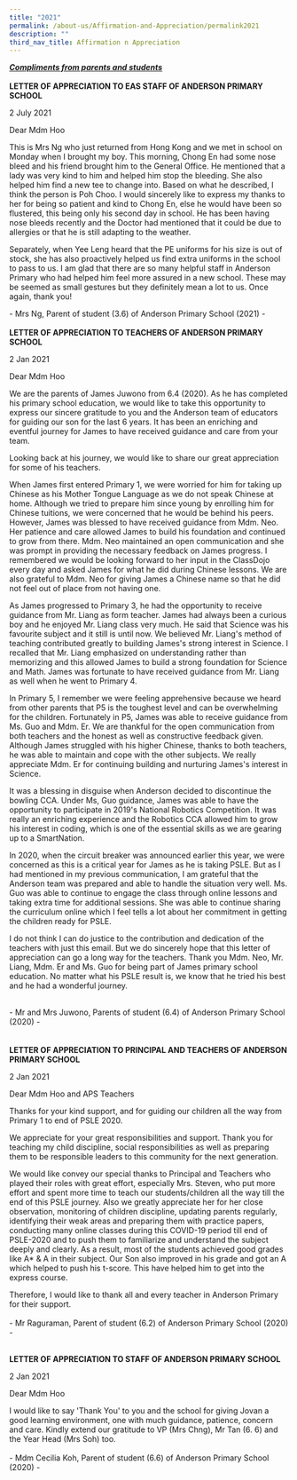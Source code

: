 ```yaml
---
title: "2021"
permalink: /about-us/Affirmation-and-Appreciation/permalink2021
description: ""
third_nav_title: Affirmation n Appreciation
---
```


<p><strong><em><u>Compliments from parents and students<br /></u></em></strong><br /><strong>LETTER OF APPRECIATION TO EAS STAFF OF ANDERSON PRIMARY SCHOOL</strong></p>
<p>2 July 2021</p>
<p>Dear Mdm Hoo</p>
<p>This is Mrs Ng who just returned from Hong Kong and we met in school on Monday when I brought my boy. This morning, Chong En had some nose bleed and his friend brought him to the General Office. He mentioned that a lady was very kind to him and helped him stop the bleeding. She also helped him find a new tee to change into. Based on what he described, I think the person is Poh Choo. I would sincerely like to express my thanks to her for being so patient and kind to Chong En, else he would have been so flustered, this being only his second day in school. He has been having nose bleeds recently and the Doctor had mentioned that it could be due to allergies or that he is still adapting to the weather.</p>
<p>Separately, when Yee Leng heard that the PE uniforms for his size is out of stock, she has also proactively helped us find extra uniforms in the school to pass to us. I am glad that there are so many helpful staff in Anderson Primary who had helped him feel more assured in a new school. These may be seemed as small gestures but they definitely mean a lot to us. Once again, thank you!</p>
<p>- Mrs Ng, Parent of student (3.6) of Anderson Primary School (2021) -<br /><br /><strong>LETTER OF APPRECIATION TO TEACHERS OF ANDERSON PRIMARY SCHOOL<br /></strong></p>
<p>2 Jan 2021</p>
<p>Dear Mdm Hoo</p>
<p>We are the parents of James Juwono from 6.4 (2020). As he has completed his primary school education, we would like to take this opportunity to express our sincere gratitude to you and the Anderson team of educators for guiding our son for the last 6 years. It has been an enriching and eventful journey for James to have received guidance and care from your team.</p>
<p>Looking back at his journey, we would like to share our great appreciation for some of his teachers.</p>
<p>When James first entered Primary 1, we were worried for him for taking up Chinese as his Mother Tongue Language as we do not speak Chinese at home. Although we tried to prepare him since young by enrolling him for Chinese tuitions, we were concerned that he would be behind his peers. However, James was blessed to have received guidance from Mdm. Neo. Her patience and care allowed James to build his foundation and continued to grow from there. Mdm. Neo maintained an open communication and she was prompt in providing the necessary feedback on James progress. I remembered we would be looking forward to her input in the ClassDojo every day and asked James for what he did during Chinese lessons. We are also grateful to Mdm. Neo for giving James a Chinese name so that he did not feel out of place from not having one.</p>
<p>As James progressed to Primary 3, he had the opportunity to receive guidance from Mr. Liang as form teacher. James had always been a curious boy and he enjoyed Mr. Liang class very much. He said that Science was his favourite subject and it still is until now. We believed Mr. Liang's method of teaching contributed greatly to building James's strong interest in Science. I recalled that Mr. Liang emphasized on understanding rather than memorizing and this allowed James to build a strong foundation for Science and Math. James was fortunate to have received guidance from Mr. Liang as well when he went to Primary 4.</p>
<p>In Primary 5, I remember we were feeling apprehensive because we heard from other parents that P5 is the toughest level and can be overwhelming for the children. Fortunately in P5, James was able to receive guidance from Ms. Guo and Mdm. Er. We are thankful for the open communication from both teachers and the honest as well as constructive feedback given. Although James struggled with his higher Chinese, thanks to both teachers, he was able to maintain and cope with the other subjects. We really appreciate Mdm. Er for continuing building and nurturing James's interest in Science.</p>
<p>It was a blessing in disguise when Anderson decided to discontinue the bowling CCA. Under Ms, Guo guidance, James was able to have the opportunity to participate in 2019's National Robotics Competition. It was really an enriching experience and the Robotics CCA allowed him to grow his interest in coding, which is one of the essential skills as we are gearing up to a SmartNation.</p>
<p>In 2020, when the circuit breaker was announced earlier this year, we were concerned as this is a critical year for James as he is taking PSLE. But as I had mentioned in my previous communication, I am grateful that the Anderson team was prepared and able to handle the situation very well. Ms. Guo was able to continue to engage the class through online lessons and taking extra time for additional sessions. She was able to continue sharing the curriculum online which I feel tells a lot about her commitment in getting the children ready for PSLE.</p>
<p>I do not think I can do justice to the contribution and dedication of the teachers with just this email. But we do sincerely hope that this letter of appreciation can go a long way for the teachers. Thank you Mdm. Neo, Mr. Liang, Mdm. Er and Ms. Guo for being part of James primary school education. No matter what his PSLE result is, we know that he tried his best and he had a wonderful journey.</p>
<p><br />- Mr and Mrs Juwono, Parents of student (6.4) of Anderson Primary School (2020) -<br /><br /><br /><strong>LETTER OF APPRECIATION TO PRINCIPAL AND TEACHERS OF ANDERSON PRIMARY SCHOOL</strong></p>
<p>2 Jan 2021</p>
<p>Dear Mdm Hoo and APS Teachers</p>
<p>Thanks for your kind support, and for guiding our children all the way from Primary 1 to end of PSLE 2020.&nbsp;</p>
<p>We appreciate for your great responsibilities and support. Thank you for teaching my child discipline, social responsibilities as well as preparing them to be responsible leaders to this community for the next generation.</p>
<p>We would like convey our special thanks to Principal and Teachers who played their roles with great effort, especially Mrs. Steven, who put more effort and spent more time to teach our students/children all the way till the end of this PSLE journey. Also we greatly appreciate her for her close observation, monitoring of children discipline, updating parents regularly, identifying their weak areas and preparing them with practice papers, conducting many online classes during this COVID-19 period till end of PSLE-2020 and to push them to familiarize and understand the subject deeply and clearly. As a result, most of the students achieved good grades like A* &amp; A in their subject. Our Son also improved in his grade and got an A which helped to push his t-score. This have helped him to get into the express course.&nbsp;</p>
<p>Therefore, I would like to thank all and every teacher in Anderson Primary for their support.<br /><br />- Mr Raguraman, Parent of student (6.2) of Anderson Primary School (2020) -</p>
<p><br /><strong>LETTER OF APPRECIATION TO STAFF OF ANDERSON PRIMARY SCHOOL</strong></p>
<p>2 Jan 2021</p>
<p>Dear Mdm Hoo</p>
<p>I would like to say 'Thank You' to you and the school for giving Jovan a good learning environment, one with much guidance, patience, concern and care. Kindly extend our gratitude to VP (Mrs Chng), Mr Tan (6. 6) and the Year Head (Mrs Soh) too.<br /><br />- Mdm Cecilia Koh, Parent of student (6.6) of Anderson Primary School (2020) -</p>